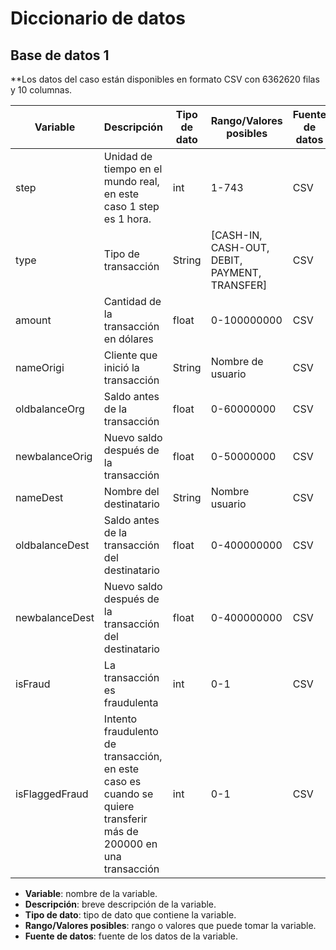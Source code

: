 # Diccionario de datos

## Base de datos 1

**Los datos del caso están disponibles en formato CSV con 6362620 filas y 10 columnas.

| Variable | Descripción | Tipo de dato | Rango/Valores posibles | Fuente de datos |
| --- | --- | --- | --- | --- |
| step | Unidad de tiempo en el mundo real, en este caso 1 step es 1 hora. | int | 1-743 | CSV |
| type | Tipo de transacción | String | [CASH-IN, CASH-OUT, DEBIT, PAYMENT, TRANSFER] | CSV |
| amount | Cantidad de la transacción en dólares| float | 0-100000000 | CSV |
| nameOrigi | Cliente que inició la transacción | String | Nombre de usuario | CSV |
| oldbalanceOrg | Saldo antes de la transacción | float | 0-60000000 | CSV|
| newbalanceOrig | Nuevo saldo después de la transacción | float | 0-50000000 | CSV |
| nameDest | Nombre del destinatario | String | Nombre usuario | CSV |
| oldbalanceDest | Saldo antes de la transacción del destinatario | float | 0-400000000 | CSV|
| newbalanceDest | Nuevo saldo después de la transacción del destinatario | float | 0-400000000 | CSV |
| isFraud | La transacción es fraudulenta | int | 0-1 | CSV|
| isFlaggedFraud | Intento fraudulento de transacción, en este caso es cuando se quiere transferir más de 200000 en una transacción  | int | 0-1 | CSV |

- **Variable**: nombre de la variable.
- **Descripción**: breve descripción de la variable.
- **Tipo de dato**: tipo de dato que contiene la variable.
- **Rango/Valores posibles**: rango o valores que puede tomar la variable.
- **Fuente de datos**: fuente de los datos de la variable.



